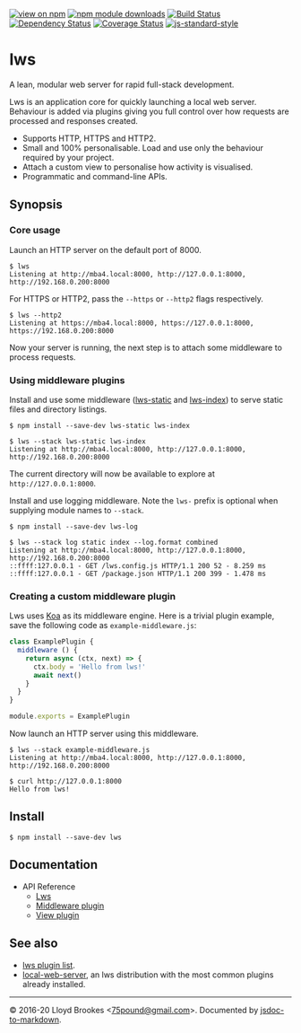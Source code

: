 [![view on npm](https://img.shields.io/npm/v/lws.svg)](https://www.npmjs.org/package/lws)
[![npm module downloads](https://img.shields.io/npm/dt/lws.svg)](https://www.npmjs.org/package/lws)
[![Build Status](https://travis-ci.org/lwsjs/lws.svg?branch=master)](https://travis-ci.org/lwsjs/lws)
[![Dependency Status](https://badgen.net/david/dep/lwsjs/lws)](https://david-dm.org/lwsjs/lws)
[![Coverage Status](https://coveralls.io/repos/github/lwsjs/lws/badge.svg)](https://coveralls.io/github/lwsjs/lws)
[![js-standard-style](https://img.shields.io/badge/code%20style-standard-brightgreen.svg)](https://github.com/feross/standard)

# lws

A lean, modular web server for rapid full-stack development.

Lws is an application core for quickly launching a local web server. Behaviour is added via plugins giving you full control over how requests are processed and responses created.

* Supports HTTP, HTTPS and HTTP2.
* Small and 100% personalisable. Load and use only the behaviour required by your project.
* Attach a custom view to personalise how activity is visualised.
* Programmatic and command-line APIs.

## Synopsis

### Core usage

Launch an HTTP server on the default port of 8000.

```
$ lws
Listening at http://mba4.local:8000, http://127.0.0.1:8000, http://192.168.0.200:8000
```

For HTTPS or HTTP2, pass the `--https` or `--http2` flags respectively.

```
$ lws --http2
Listening at https://mba4.local:8000, https://127.0.0.1:8000, https://192.168.0.200:8000
```

Now your server is running, the next step is to attach some middleware to process requests.

### Using middleware plugins

Install and use some middleware ([lws-static](https://github.com/lwsjs/static) and [lws-index](https://github.com/lwsjs/index)) to serve static files and directory listings.

```
$ npm install --save-dev lws-static lws-index

$ lws --stack lws-static lws-index
Listening at http://mba4.local:8000, http://127.0.0.1:8000, http://192.168.0.200:8000
```

The current directory will now be available to explore at `http://127.0.0.1:8000`.

Install and use logging middleware. Note the `lws-` prefix is optional when supplying module names to `--stack`.

```
$ npm install --save-dev lws-log

$ lws --stack log static index --log.format combined
Listening at http://mba4.local:8000, http://127.0.0.1:8000, http://192.168.0.200:8000
::ffff:127.0.0.1 - GET /lws.config.js HTTP/1.1 200 52 - 8.259 ms
::ffff:127.0.0.1 - GET /package.json HTTP/1.1 200 399 - 1.478 ms
```

### Creating a custom middleware plugin

Lws uses [Koa](https://github.com/koajs/koa/) as its middleware engine. Here is a trivial plugin example, save the following code as `example-middleware.js`:

```js
class ExamplePlugin {
  middleware () {
    return async (ctx, next) => {
      ctx.body = 'Hello from lws!'
      await next()
    }
  }
}

module.exports = ExamplePlugin
```

Now launch an HTTP server using this middleware.

```
$ lws --stack example-middleware.js
Listening at http://mba4.local:8000, http://127.0.0.1:8000, http://192.168.0.200:8000

$ curl http://127.0.0.1:8000
Hello from lws!
```

## Install

```
$ npm install --save-dev lws
```

## Documentation

* API Reference
    * [Lws](https://github.com/lwsjs/lws/blob/master/doc/lws.md)
    * [Middleware plugin](https://github.com/lwsjs/lws/blob/master/doc/middleware-plugin.md)
    * [View plugin](https://github.com/lwsjs/lws/blob/master/doc/view-plugin.md)

## See also

* [lws plugin list](https://npms.io/search?q=keywords%3Alws-middleware).
* [local-web-server](https://github.com/lwsjs/local-web-server), an lws distribution with the most common plugins already installed.

* * *

&copy; 2016-20 Lloyd Brookes \<75pound@gmail.com\>. Documented by [jsdoc-to-markdown](https://github.com/jsdoc2md/jsdoc-to-markdown).
